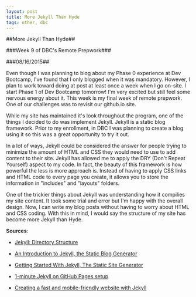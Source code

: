 ```yaml
---
layout: post
title: More Jekyll Than Hyde
tags: other, dbc
---
```

##More Jekyll Than Hyde##

###Week 9 of DBC's Remote Prepwork###

###08/16/2015##

Even though I was planning to blog about my Phase 0 experience at Dev Bootcamp, I've found that I only blogged when it was mandatory. However, I plan to work toward doing at post at least once a week when I go on-site. I start Phase 1 of Dev Bootcamp tomorrow! I'm very excited but still feel some nervous energy about it. This week is my final week of remote prepwork. One of our challenges was to revisit our github.io site.

While my site has maintained it's look throughout the program, one of the things I decided to do was implement Jekyll. Jekyll is a static blog framework. Prior to my enrollment, in DBC I was planning to create a blog using it so this was a great opportunity to try it out.

In a lot of ways, Jekyll could be considered the answer for people trying to minimize the amount of HTML and CSS they would need to use to add content to their site. Jekyll has allowed me to apply the DRY (Don't Repeat Yourself) aspect to my code. In fact, the beauty of this framework is how powerful the less is more approach is. Instead of having to apply CSS links and HTML code to every page you create, it allows you to store the information in "includes" and "layouts" folders.

One of the trickier things about Jekyll was understanding how it compilies my site content. It took some trial and error but I'm happy with the overall design. Now, I can write my blog posts without having to worry about HTML and CSS coding. With this in mind, I would say the structure of my site has become more Jekyll than Hyde.

**Sources**:

- [Jekyll: Directory Structure](http://jekyllrb.com/docs/structure/)

- [An Introduction to Jekyll, the Static Blog Generator](http://sdlambert.github.io/2015/03/15/an-overview-of-jekyll-the-static-blogging-platform/)

- [Getting Started With Jekyll, The Static Site Generator](https://www.youtube.com/watch?v=iWowJBRMtpc)

- [1-minute Jekyll on GitHub Pages setup](http://onthecode.com/post/2015/06/16/1-minute-jekyll-on-github-pages-setup.html)

- [Creating a fast and mobile-friendly website with Jekyll](http://nicolashery.com/fast-mobile-friendly-website-with-jekyll/)
